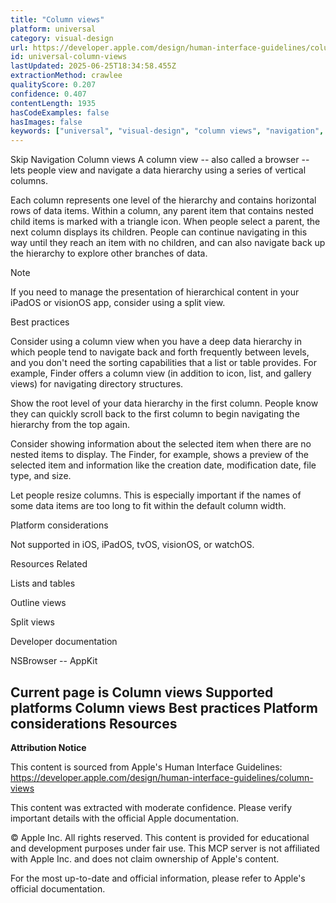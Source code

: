 ```yaml
---
title: "Column views"
platform: universal
category: visual-design
url: https://developer.apple.com/design/human-interface-guidelines/column-views
id: universal-column-views
lastUpdated: 2025-06-25T18:34:58.455Z
extractionMethod: crawlee
qualityScore: 0.207
confidence: 0.407
contentLength: 1935
hasCodeExamples: false
hasImages: false
keywords: ["universal", "visual-design", "column views", "navigation", "presentation", "ios", "ipad", "watchos", "tvos", "visionos"]
---
```

Skip Navigation
Column views
A column view -- also called a browser -- lets people view and navigate a data hierarchy using a series of vertical columns.

Each column represents one level of the hierarchy and contains horizontal rows of data items. Within a column, any parent item that contains nested child items is marked with a triangle icon. When people select a parent, the next column displays its children. People can continue navigating in this way until they reach an item with no children, and can also navigate back up the hierarchy to explore other branches of data.

Note

If you need to manage the presentation of hierarchical content in your iPadOS or visionOS app, consider using a split view.

Best practices

Consider using a column view when you have a deep data hierarchy in which people tend to navigate back and forth frequently between levels, and you don't need the sorting capabilities that a list or table provides. For example, Finder offers a column view (in addition to icon, list, and gallery views) for navigating directory structures.

Show the root level of your data hierarchy in the first column. People know they can quickly scroll back to the first column to begin navigating the hierarchy from the top again.

Consider showing information about the selected item when there are no nested items to display. The Finder, for example, shows a preview of the selected item and information like the creation date, modification date, file type, and size.

Let people resize columns. This is especially important if the names of some data items are too long to fit within the default column width.

Platform considerations

Not supported in iOS, iPadOS, tvOS, visionOS, or watchOS.

Resources
Related

Lists and tables

Outline views

Split views

Developer documentation

NSBrowser -- AppKit

Current page is Column views
Supported platforms
Column views
Best practices
Platform considerations
Resources
---

**Attribution Notice**

This content is sourced from Apple's Human Interface Guidelines: https://developer.apple.com/design/human-interface-guidelines/column-views

This content was extracted with moderate confidence. Please verify important details with the official Apple documentation.

© Apple Inc. All rights reserved. This content is provided for educational and development purposes under fair use. This MCP server is not affiliated with Apple Inc. and does not claim ownership of Apple's content.

For the most up-to-date and official information, please refer to Apple's official documentation.
